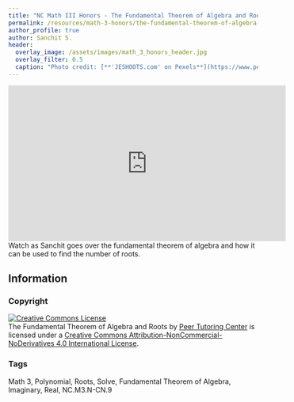 ```yaml
---
title: "NC Math III Honors - The Fundamental Theorem of Algebra and Roots"
permalink: /resources/math-3-honors/the-fundamental-theorem-of-algebra-and-roots
author_profile: true
author: Sanchit S.
header:
  overlay_image: /assets/images/math_3_honors_header.jpg 
  overlay_filter: 0.5
  caption: "Photo credit: [**'JESHOOTS.com' on Pexels**](https://www.pexels.com/photo/person-holding-a-chalk-in-front-of-the-chalk-board-714699/)"
---
```

<iframe width="560" height="315" src="https://ncvps.yuja.com/V/Video?v=2451604&node=8934715&a=1079186973&preload=false" frameborder="0" webkitallowfullscreen mozallowfullscreen allowfullscreen></iframe>
Watch as Sanchit goes over the fundamental theorem of algebra and how it can be used to find the number of roots.

## Information
### Copyright
<a rel="license" href="http://creativecommons.org/licenses/by-nc-nd/4.0/"><img alt="Creative Commons License" style="border-width:0" src="https://i.creativecommons.org/l/by-nc-nd/4.0/88x31.png" /></a><br /><span xmlns:dct="http://purl.org/dc/terms/" href="http://purl.org/dc/dcmitype/MovingImage" property="dct:title" rel="dct:type">The Fundamental Theorem of Algebra and Roots</span> by <a xmlns:cc="http://creativecommons.org/ns#" href="https://ptcresources.github.io/resources/math-3-honors/the-fundamental-theorem-of-algebra-and-roots" property="cc:attributionName" rel="cc:attributionURL">Peer Tutoring Center</a> is licensed under a <a rel="license" href="http://creativecommons.org/licenses/by-nc-nd/4.0/">Creative Commons Attribution-NonCommercial-NoDerivatives 4.0 International License</a>.

### Tags
Math 3, Polynomial, Roots, Solve, Fundamental Theorem of Algebra, Imaginary, Real, NC.M3.N-CN.9